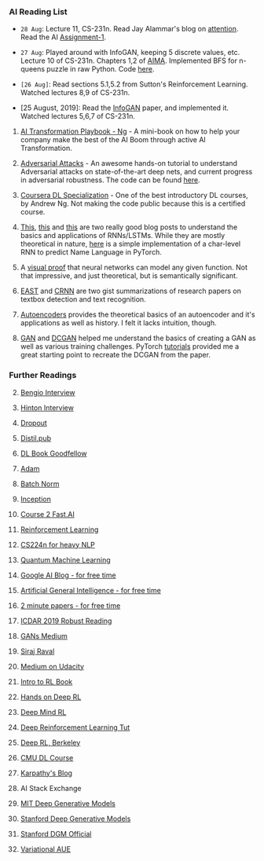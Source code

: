 ### AI Reading List

* `28 Aug`: Lecture 11, CS-231n. Read Jay Alammar's blog on [attention](https://jalammar.github.io/visualizing-neural-machine-translation-mechanics-of-seq2seq-models-with-attention/). Read the AI [Assignment-1](enter-link-later).

* `27 Aug`: Played around with InfoGAN, keeping 5 discrete values, etc. Lecture 10 of CS-231n. Chapters 1,2 of [AIMA](http://aima.cs.berkeley.edu/). Implemented BFS for n-queens puzzle in raw Python. Code [here](https://github.com/7vik/Artificial-Intelligence/blob/master/Homework-1/8_queens_bfs.py). 

* `[26 Aug]`: Read sections 5.1,5.2 from Sutton's Reinforcement Learning. Watched lectures 8,9 of CS-231n. 

* [25 August, 2019]: Read the [InfoGAN](https://arxiv.org/pdf/1606.03657.pdf) paper, and implemented it. Watched lectures 5,6,7 of CS-231n.   

1. [AI Transformation Playbook - Ng](https://landing.ai/ai-transformation-playbook/) - A mini-book on how to help your company make the best of the AI Boom through active AI Transformation. 

2. [Adversarial Attacks](https://adversarial-ml-tutorial.org/) - An awesome hands-on tutorial to understand Adversarial attacks on state-of-the-art deep nets, and current progress in adversarial robustness. The code can be found [here](https://github.com/7vik/deep_adversarial_robustness).

3. [Coursera DL Specialization](https://www.coursera.org/specializations/deep-learning?utm_source=deeplearningai&utm_medium=institutions&utm_campaign=WebsiteCoursesDLSTopButton) - One of the best introductory DL courses, by Andrew Ng. Not making the code public because this is a certified course.

4. [This](https://colah.github.io/posts/2015-08-Understanding-LSTMs/), [this](http://www.wildml.com/2015/10/recurrent-neural-networks-tutorial-part-3-backpropagation-through-time-and-vanishing-gradients/) and [this](http://karpathy.github.io/2015/05/21/rnn-effectiveness/) are two really good blog posts to understand the basics and applications of RNNs/LSTMs. While they are mostly theoretical in nature, [here](https://github.com/7vik/pytorch_rnn/blob/master/rnn_names.ipynb) is a simple implementation of a char-level RNN to predict Name Language in PyTorch.

5. A [visual proof](http://neuralnetworksanddeeplearning.com/chap4.html) that neural networks can model any given function. Not that impressive, and just theoretical, but is semantically significant.

6. [EAST](https://gist.github.com/7vik/a2469b47ccff5d816dd0f1758f70ca71) and [CRNN](https://gist.github.com/7vik/2b359026d910ab3ae92dbc4497e744a3) are two gist summarizations of research papers on textbox detection and text recognition. 

7. [Autoencoders](http://www.deeplearningbook.org/contents/autoencoders.html) provides the theoretical basics of an autoencoder and it's applications as well as history. I felt it lacks intuition, though.

8. [GAN](https://papers.nips.cc/paper/5423-generative-adversarial-nets.pdf) and [DCGAN](https://arxiv.org/abs/1511.06434) helped me understand the basics of creating a GAN as well as various training challenges. PyTorch [tutorials](https://pytorch.org/tutorials/beginner/dcgan_faces_tutorial.html) provided me a great starting point to recreate the DCGAN from the paper.

### Further Readings

2. [Bengio Interview](https://dr-darryl-wright.github.io/reading/list/2019/03/21/yoshua-bengio-interview-reading-list.html)

3. [Hinton Interview](https://dr-darryl-wright.github.io/reading/list/2018/08/22/geoffrey-hinton-interview-reading-list.html)

4. [Dropout](http://jmlr.org/papers/volume15/srivastava14a/srivastava14a.pdf)

5. [Distil.pub](https://distill.pub/)

6. [DL Book Goodfellow](https://www.deeplearningbook.org/)

7. [Adam](https://arxiv.org/pdf/1412.6980.pdf)

8. [Batch Norm](https://arxiv.org/pdf/1502.03167.pdf)

9. [Inception](https://arxiv.org/pdf/1409.4842.pdf)

10. [Course 2 Fast.AI](http://course18.fast.ai/lessons/lessons2.html)

11. [Reinforcement Learning](https://www.youtube.com/playlist?list=PL7-jPKtc4r78-wCZcQn5IqyuWhBZ8fOxT)

13. [CS224n for heavy NLP](http://web.stanford.edu/class/cs224n/)

14. [Quantum Machine Learning](https://www.edx.org/course/quantum-machine-learning-2)

15. [Google AI Blog - for free time](https://ai.googleblog.com/)

16. [Artificial General Intelligence - for free time](https://agi.mit.edu/)

17. [2 minute papers - for free time](https://www.youtube.com/playlist?list=PLujxSBD-JXglGL3ERdDOhthD3jTlfudC2)

18. [ICDAR 2019 Robust Reading](https://rrc.cvc.uab.es/?ch=11&com=tasks)

21. [GANs Medium](https://medium.com/@jonathan_hui/gan-gan-series-2d279f906e7b)

22. [Siraj Raval](https://www.youtube.com/channel/UCWN3xxRkmTPmbKwht9FuE5A)

23. [Medium on Udacity](https://towardsdatascience.com/my-experience-with-udacity-deep-learning-foundations-nanodegree-a42a010f7b58)

24. [Intro to RL Book](https://web.stanford.edu/class/psych209/Readings/SuttonBartoIPRLBook2ndEd.pdf)

25. [Hands on Deep RL](https://www.amazon.com/Deep-Reinforcement-Learning-Hands-Q-networks/dp/1788834240)

27. [Deep Mind RL](https://www.youtube.com/playlist?list=PLqYmG7hTraZDNJre23vqCGIVpfZ_K2RZs)

28. [Deep Reinforcement Learning Tut](https://simoninithomas.github.io/Deep_reinforcement_learning_Course/)

29. [Deep RL, Berkeley](http://rail.eecs.berkeley.edu/deeprlcourse/)

30. [CMU DL Course](https://www.youtube.com/channel/UC8hYZGEkI2dDO8scT8C5UQA/playlists)

31. [Karpathy's Blog](http://karpathy.github.io/)

29. AI Stack Exchange

30. [MIT Deep Generative Models](https://www.youtube.com/watch?v=JVb54xhEw6Y)

31. [Stanford Deep Generative Models](https://github.com/SKKSaikia/CS236_DGM)

32. [Stanford DGM Official](https://deepgenerativemodels.github.io/)

33. [Variational AUE](https://jaan.io/what-is-variational-autoencoder-vae-tutorial/)

